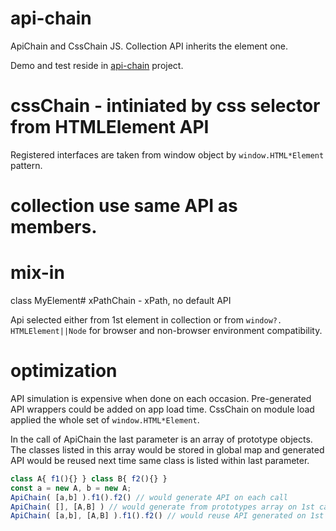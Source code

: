 # api-chain
ApiChain and CssChain JS. Collection API inherits the element one.

Demo and test reside in [api-chain](https://github.com/sashafirsov/api-chain-test) project.

# cssChain - intiniated by css selector from HTMLElement API
Registered interfaces are taken from window object by `window.HTML*Element` pattern.

# collection use same API as members. 

# mix-in 
class MyElement# xPathChain - xPath, no default API

Api selected either from 1st element in collection or from `window?. HTMLElement||Node` for browser and non-browser environment compatibility.

# optimization
API simulation is expensive when done on each occasion. Pre-generated API wrappers could be added on app load time. CssChain on module load applied the whole set of `window.HTML*Element`. 

In the call of ApiChain the last parameter is an array of prototype objects. The classes listed in this array would be stored in global map and generated API would be reused next time same class is listed within last parameter.

```js
class A{ f1(){} } class B{ f2(){} }
const a = new A, b = new A;
ApiChain( [a,b] ).f1().f2() // would generate API on each call
ApiChain( [], [A,B] ) // would generate from prototypes array on 1st call
ApiChain( [a,b], [A,B] ).f1().f2() // would reuse API generated on 1st call
```

 

